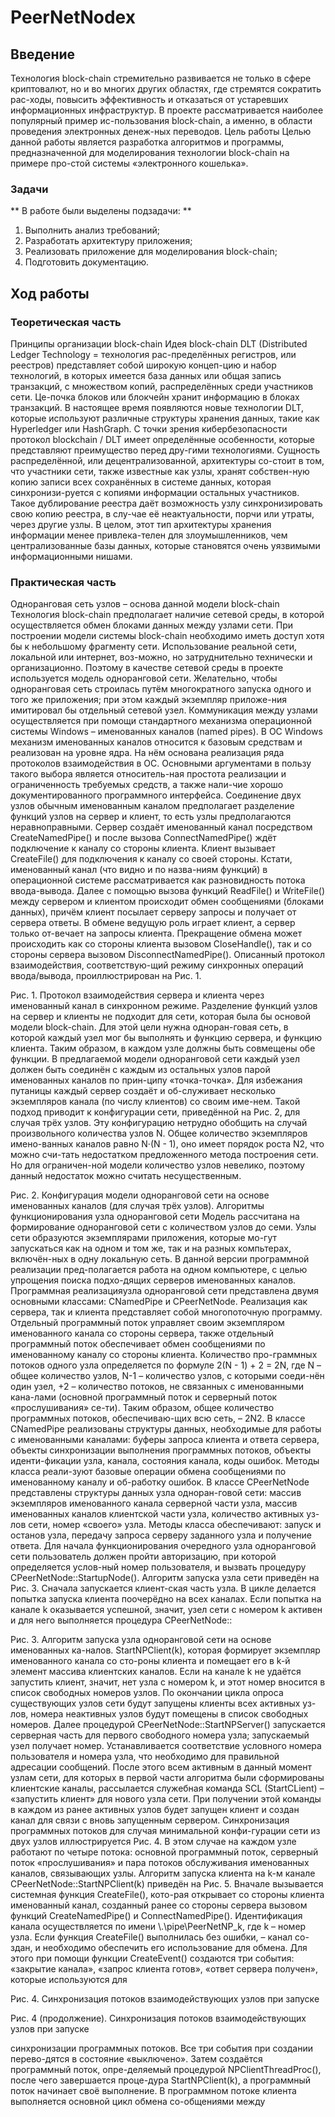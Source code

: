 # PeerNetNodex

## Введение
Технология block-chain стремительно развивается не только в сфере криптовалют, но и во многих других областях, где стремятся сократить рас-ходы, повысить эффективность и отказаться от устаревших информационных инфраструктур. В проекте рассматривается наиболее популярный пример ис-пользования block-chain, а именно, в области проведения электронных денеж-ных переводов.
Цель работы
Целью данной работы является разработка алгоритмов и программы, предназначенной для моделирования технологии block-chain на примере про-стой системы «электронного кошелька».
### Задачи
** В работе были выделены подзадачи: **
1. Выполнить анализ требований;
2. Разработать архитектуру приложения;
3. Реализовать приложение для моделирования block-chain;
4. Подготовить документацию.


## Ход работы
### Теоретическая часть
Принципы организации block-chain
Идея block-chain DLT (Distributed Ledger Technology = технология рас-пределённых регистров, или реестров) представляет собой широкую концеп-цию и набор технологий, в которых имеется база данных или общая запись транзакций, с множеством копий, распределённых среди участников сети. Це-почка блоков или блокчейн хранит информацию в блоках транзакций. В настоящее время появляются новые технологии DLT, которые используют различные структуры хранения данных, такие как Hyperledger или HashGraph.
С точки зрения кибербезопасности протокол blockchain / DLT имеет определённые особенности, которые представляют преимущество перед дру-гими технологиями. 
Сущность распределённой, или децентрализованной, архитектуры со-стоит в том, что участники сети, также известные как узлы, хранят собствен-ную копию записи всех сохранённых в системе данных, которая синхронизи-руется с копиями информации остальных участников. Такое дублирование реестра даёт возможность узлу синхронизировать свою копию реестра, в слу-чае её неактуальности, порчи или утраты, через другие узлы.
В целом, этот тип архитектуры хранения информации менее привлека-телен для злоумышленников, чем централизованные базы данных, которые становятся очень уязвимыми информационными нишами.

### Практическая часть
Одноранговая сеть узлов – основа данной модели block-chain
Технология block-chain предполагает наличие сетевой среды, в которой осуществляется обмен блоками данных между узлами сети. При построении модели системы block-chain необходимо иметь доступ хотя бы к небольшому фрагменту сети. Использование реальной сети, локальной или интернет, воз-можно, но затруднительно технически и организационно. Поэтому в качестве сетевой среды в проекте используется модель одноранговой сети.
Желательно, чтобы одноранговая сеть строилась путём многократного запуска одного и того же приложения; при этом каждый экземпляр приложе-ния имитировал бы отдельный сетевой узел. Коммуникация между узлами осуществляется при помощи стандартного механизма операционной системы Windows – именованных каналов (named pipes). В ОС Windows механизм именованных каналов относится к базовым средствам и реализован на уровне ядра. На нём основана реализация ряда протоколов взаимодействия в ОС.
Основными аргументами в пользу такого выбора является относитель-ная простота реализации и ограниченность требуемых средств, а также нали-чие хорошо документированного программного интерфейса.
Соединение двух узлов обычным именованным каналом предполагает разделение функций узлов на сервер и клиент, то есть узлы предполагаются неравноправными. Сервер создаёт именованный канал посредством CreateNamedPipe() и после вызова ConnectNamedPipe() ждёт подключение к каналу со стороны клиента. Клиент вызывает CreateFile() для подключения к каналу со своей стороны. Кстати, именованный канал (что видно и по назва-ниям функций) в операционной системе рассматривается как разновидность потока ввода-вывода. Далее с помощью вызова функций ReadFile() и WriteFile() между сервером и клиентом происходит обмен сообщениями (блоками данных), причём клиент посылает серверу запросы и получает от сервера ответы. В обмене ведущую роль играет клиент, а сервер только от-вечает на запросы клиента. Прекращение обмена может происходить как со стороны клиента вызовом CloseHandle(), так и со стороны сервера вызовом DisconnectNamedPipe(). Описанный протокол взаимодействия, соответствую-щий режиму синхронных операций ввода/вывода, проиллюстрирован на Рис. 1.

 
Рис. 1. Протокол взаимодействия сервера и клиента через 
именованный канал в синхронном режиме.
Разделение функций узлов на сервер и клиенты не подходит для сети, которая была бы основой модели block-chain. Для этой цели нужна одноран-говая сеть, в которой каждый узел мог бы выполнять и функцию сервера, и функцию клиента. Таким образом, в каждом узле должны быть совмещены обе функции.
В предлагаемой модели одноранговой сети каждый узел должен быть соединён с каждым из остальных узлов парой именованных каналов по прин-ципу «точка-точка». Для избежания путаницы каждый сервер создаёт и об-служивает несколько экземпляров канала (по числу клиентов) со своим име-нем. Такой подход приводит к конфигурации сети, приведённой на Рис. 2, для случая трёх узлов. Эту конфигурацию нетрудно обобщить на случай произвольного количества узлов N. Общее количество экземпляров имено-ванных каналов равно N·(N - 1), оно имеет порядок роста N2, что можно счи-тать недостатком предложенного метода построения сети. Но для ограничен-ной модели количество узлов невелико, поэтому данный недостаток можно считать несущественным.

 
Рис. 2. Конфигурация модели одноранговой сети на основе 
именованных каналов (для случая трёх узлов).
Алгоритмы функционирования узла одноранговой сети
Модель рассчитана на формирование одноранговой сети с количеством узлов до семи. Узлы сети образуются экземплярами приложения, которые мо-гут запускаться как на одном и том же, так и на разных компьтерах, включён-ных в одну локальную сеть. В данной версии программной реализации пред-полагается работа на одном компьютере, с целью упрощения поиска подхо-дящих серверов именованных каналов.
Программная реализацияузла одноранговой сети представлена двумя основными классами: CNamedPipe и CPeerNetNode. Реализация как сервера, так и клиента представляет собой многопоточную программу. Отдельный программный поток управляет своим экземпляром именованного канала со стороны сервера, также отдельный программный поток обеспечивает обмен сообщениями по именованному каналу со стороны клиента. Количество про-граммных потоков одного узла определяется по формуле 2(N - 1) + 2 = 2N, где N – общее количество узлов, N-1 – количество узлов, с которыми соеди-нён один узел, +2 – количество потоков, не связанных с именованными кана-лами (основной программный поток и серверный поток «прослушивания» се-ти). Таким образом, общее количество программных потоков, обеспечиваю-щих всю сеть, – 2N2.
В классе CNamedPipe реализованы структуры данных, необходимые для работы с именованными каналами: буферы запроса клиента и ответа сервера, объекты синхронизации выполнения программных потоков, объекты иденти-фикации узла, канала, состояния канала, коды ошибок. Методы класса реали-зуют базовые операции обмена сообщениями по именованному каналу и об-работку ошибок.
В классе CPeerNetNode представлены структуры данных узла одноран-говой сети: массив экземпляров именованного канала серверной части узла, массив именованных каналов клиентской части узла, количество активных уз-лов сети, номер «своего» узла. Методы класса обеспечивают: запуск и останов узла, передачу запроса серверу заданного узла и получение ответа.
Для начала функционирования очередного узла одноранговой сети пользователь должен пройти авторизацию, при которой определяется услов-ный номер пользователя, и вызвать процедуру CPeerNetNode::StartupNode(). Алгоритм запуска узла сети приведён на Рис. 3. Сначала запускается клиент-ская часть узла. В цикле делается попытка запуска клиента поочерёдно на всех каналах. Если попытка на канале k оказывается успешной, значит, узел сети с номером k активен и для него выполняется процедура CPeerNetNode:: 
 
Рис. 3. Алгоритм запуска узла одноранговой сети на основе именованных ка-налов.
StartNPClient(k), которая формирует экземпляр именованного канала со сто-роны клиента и помещает его в k-й элемент массива клиентских каналов. Если на канале k не удаётся запустить клиент, значит, нет узла с номером k, и этот номер вносится в список свободных номеров узлов. По окончании цикла опроса существующих узлов сети будут запущены клиенты всех активных уз-лов, номера неактивных узлов будут помещены в список свободных номеров.
Далее процедурой CPeerNetNode::StartNPServer() запускается серверная часть для первого свободного номера узла; запускаемый узел получает номер. Устанавливается соответствие условного номера пользователя и номера узла, что необходимо для правильной адресации сообщений.
После этого всем активным в данный момент узлам сети, для которых в первой части алгоритма были сформированы клиентские каналы, рассылается служебная команда SCL (StartCLient) – «запустить клиент» для нового узла сети. При получении этой команды в каждом из ранее активных узлов будет запущен клиент и создан канал для связи с вновь запущенным сервером.
Синхронизация программных потоков для случая минимальной конфи-гурации сети из двух узлов иллюстрируется Рис. 4. В этом случае на каждом узле работают по четыре потока: основной программный поток, серверный поток «прослушивания» и пара потоков обслуживания именованных каналов, связывающих узлы.
Алгоритм запуска клиента на k-м канале CPeerNetNode::StartNPClient(k) приведён на Рис. 5. Вначале вызывается системная функция CreateFile(), кото-рая открывает со стороны клиента именованный канал, созданный ранее со стороны сервера вызовом функций CreateNamedPipe() и ConnectNamedPipe(). Идентификация канала осуществляется по имени \\.\pipe\PeerNetNP_k, где k – номер узла. Если функция CreateFile() выполнилась без ошибки, – канал со-здан, и необходимо обеспечить его использование для обмена. Для этого при помощи функции CreateEvent() создаются три события: «закрытие канала», «запрос клиента готов», «ответ сервера получен», которые используются для 
 
 
Рис. 4. Синхронизация потоков взаимодействующих узлов при запуске
 
Рис. 4 (продолжение). Синхронизация потоков взаимодействующих узлов при запуске   

синхронизации программных потоков. Все три события при создании перево-дятся в состояние «выключено». Затем создаётся программный поток, опре-деляемый процедурой NPClientThreadProc(), после чего завершается проце-дура StartNPClient(k), а программный поток начинает своё выполнение.
В программном потоке клиента выполняется основной цикл обмена со-общениями между 
